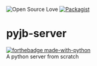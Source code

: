 ![Open Source Love](https://img.shields.io/badge/Open%20Source-%E2%9D%A4-red.svg)
[![Packagist](https://img.shields.io/packagist/l/doctrine/orm.svg)](https://github.com/OpenJB/pyjb-server)

# pyjb-server

[![forthebadge made-with-python](http://ForTheBadge.com/images/badges/made-with-python.svg)](https://www.python.org/)  
A python server from scratch
